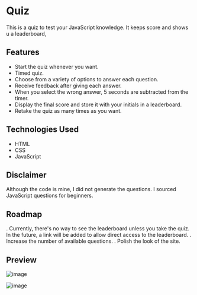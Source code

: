 # Quiz
This is a quiz to test your JavaScript knowledge. It keeps score and shows u a leaderboard,

## Features
- Start the quiz whenever you want.
- Timed quiz.
- Choose from a variety of options to answer each question.
- Receive feedback after giving each answer.
- When you select the wrong answer, 5 seconds are subtracted from the timer.
- Display the final score and store it with your initials in a leaderboard.
- Retake the quiz as many times as you want.


## Technologies Used
- HTML
- CSS
- JavaScript

## Disclaimer
Although the code is mine, I did not generate the questions. I sourced JavaScript questions for beginners.

## Roadmap
. Currently, there's no way to see the leaderboard unless you take the quiz. In the future, a link will be added to allow direct access to the leaderboard.
. Increase the number of available questions.
. Polish the look of the site.


## Preview

![image](https://github.com/jalpiva98/Quiz/assets/108430639/e132467b-a87c-49e4-bf9f-f04b7bc00a42)

![image](https://github.com/jalpiva98/Quiz/assets/108430639/abc6ce40-aaa6-475b-a140-b6f925568523)


